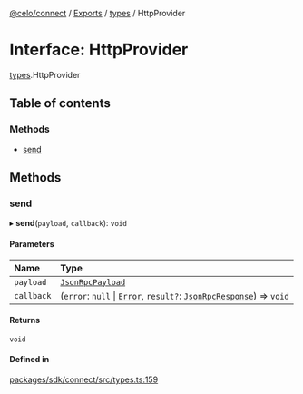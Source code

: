 [@celo/connect](../README.md) / [Exports](../modules.md) / [types](../modules/types.md) / HttpProvider

# Interface: HttpProvider

[types](../modules/types.md).HttpProvider

## Table of contents

### Methods

- [send](types.HttpProvider.md#send)

## Methods

### send

▸ **send**(`payload`, `callback`): `void`

#### Parameters

| Name | Type |
| :------ | :------ |
| `payload` | [`JsonRpcPayload`](types.JsonRpcPayload.md) |
| `callback` | (`error`: ``null`` \| [`Error`](types.Error.md), `result?`: [`JsonRpcResponse`](types.JsonRpcResponse.md)) => `void` |

#### Returns

`void`

#### Defined in

[packages/sdk/connect/src/types.ts:159](https://github.com/celo-org/developer-tooling/blob/master/packages/sdk/connect/src/types.ts#L159)
